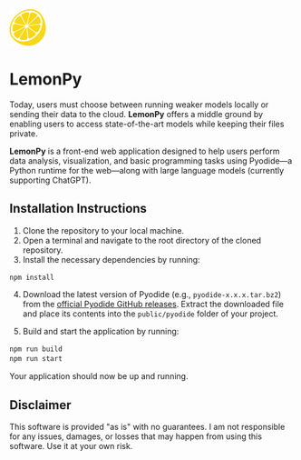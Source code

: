 <img src="public/lemon-side.svg" alt="Lemon" width="64">

# LemonPy

Today, users must choose between running weaker models locally or sending their data to the cloud. **LemonPy** offers a middle ground by enabling users to access state-of-the-art models while keeping their files private.

**LemonPy** is a front-end web application designed to help users perform data analysis, visualization, and basic programming tasks using Pyodide—a Python runtime for the web—along with large language models (currently supporting ChatGPT).

## Installation Instructions

1. Clone the repository to your local machine.
2. Open a terminal and navigate to the root directory of the cloned repository.
3. Install the necessary dependencies by running:

```bash
npm install
```

4. Download the latest version of Pyodide (e.g., `pyodide-x.x.x.tar.bz2`) from the [official Pyodide GitHub releases](https://github.com/pyodide/pyodide/releases). Extract the downloaded file and place its contents into the `public/pyodide` folder of your project.

5. Build and start the application by running:

```bash
npm run build
npm run start
```

Your application should now be up and running.

## Disclaimer

This software is provided "as is" with no guarantees. I am not responsible for any issues, damages, or losses that may happen from using this software. Use it at your own risk.

